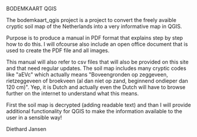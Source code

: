 BODEMKAART QGIS

The bodemkaart_qgis project is a project to convert the freely avaible cryptic soil map of the Netherlands into a very informative map in QGIS.

Purpose is to produce a manual in PDF format that explains step by step how to do this. I will ofcourse also include an open office document that is used to create the PDF file and all images.

This manual will also refer to csv files that will also be provided on this site and that need regular updates. The soil map includes many cryptic codes like "aEVc" which actually means "Boveengronden op zeggeveen, rietzeggeveen of broekveen (al dan niet op zand, beginnend ondieper dan 120 cm)". Yep, it is Dutch and actually even the Dutch will have to browse further on the internet to understand what this means.

First the soil map is decrypted (adding readable text) and than I will provide additional functionality for QGIS to make the information available to the user in a sensible way!

Diethard Jansen
